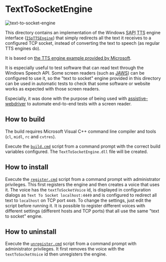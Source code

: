 # TextToSocketEngine

![text-to-socket-engine](https://github.com/AmadeusITGroup/Assistive-Webdriver/workflows/text-to-socket-engine/badge.svg?branch=master&event=push)

This directory contains an implementation of the Windows <abbr title="Speech API">SAPI</abbr> <abbr title="Text-To-Speech">TTS</abbr> engine interface ([`ISpTTSEngine`](<https://docs.microsoft.com/en-us/previous-versions/windows/desktop/ms719558(v%3dvs.85)>)) that simply redirects all the text it receives to a configured TCP socket, instead of converting the text to speech (as regular TTS engines do).

It is based on [the TTS engine example provided by Microsoft](https://github.com/Microsoft/Windows-classic-samples/tree/master/Samples/Win7Samples/winui/speech/engines/samplettsengine/samplettsengine).

It is especially useful to test software that can read text through the Windows Speech API. Some screen readers (such as [JAWS](https://www.freedomscientific.com/products/software/jaws/)) can be configured to use it, so the "text to socket" engine provided in this directory can be used in automatic tests to check that some software or website works as expected with those screen readers.

Especially, it was done with the purpose of being used with [assistive-webdriver](../assistive-webdriver) to automate end-to-end tests with a screen reader.

## How to build

The build requires Microsoft Visual C++ command line compiler and tools (`cl`, `midl`, `rc` and `cvtres`).

Execute the [`build.cmd`](./build.cmd) script from a command prompt with the correct build variables configured. The `TextToSocketEngine.dll` file will be created.

## How to install

Execute the [`register.cmd`](./register.cmd) script from a command prompt with administrator privileges. This first registers the engine and then creates a voice that uses it.
The voice has the `textToSocketVoice` id, is displayed in configuration dialogs as `Text To Socket localhost:4449` and is configured to redirect all text to `localhost` on TCP port `4449`.
To change the settings, just edit the script before running it.
It is possible to register different voices with different settings (different hosts and TCP ports) that all use the same "text to socket" engine.

## How to uninstall

Execute the [`unregister.cmd`](./unregister.cmd) script from a command prompt with administrator privileges. It first removes the voice with the `textToSocketVoice` id then unregisters the engine.
